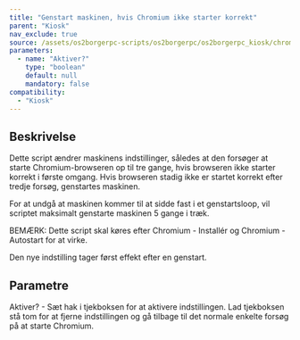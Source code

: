 ```yaml
---
title: "Genstart maskinen, hvis Chromium ikke starter korrekt"
parent: "Kiosk"
nav_exclude: true
source: /assets/os2borgerpc-scripts/os2borgerpc/os2borgerpc_kiosk/chromium_error_reboot.sh
parameters:
  - name: "Aktiver?"
    type: "boolean"
    default: null
    mandatory: false
compatibility:
  - "Kiosk"
---
```


## Beskrivelse
Dette script ændrer maskinens indstillinger, således at den forsøger at starte Chromium-browseren op til tre gange, hvis browseren ikke starter korrekt i første omgang. Hvis browseren stadig ikke er startet korrekt efter tredje forsøg, genstartes maskinen.

For at undgå at maskinen kommer til at sidde fast i et genstartsloop, vil scriptet maksimalt genstarte maskinen 5 gange i træk.

BEMÆRK: Dette script skal køres efter Chromium - Installér og Chromium - Autostart for at virke.

Den nye indstilling tager først effekt efter en genstart.

## Parametre
Aktiver? - Sæt hak i tjekboksen for at aktivere indstillingen. Lad tjekboksen stå tom for at fjerne indstillingen og gå tilbage til det normale enkelte forsøg på at starte Chromium.

